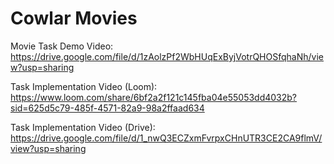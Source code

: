 # Cowlar Movies

Movie Task Demo Video: 
https://drive.google.com/file/d/1zAolzPf2WbHUqExByjVotrQHOSfqhaNh/view?usp=sharing

Task Implementation Video (Loom): https://www.loom.com/share/6bf2a2f121c145fba04e55053dd4032b?sid=625d5c79-485f-4571-82a9-98a2ffaad634

Task Implementation Video (Drive): https://drive.google.com/file/d/1_nwQ3ECZxmFvrpxCHnUTR3CE2CA9flmV/view?usp=sharing
